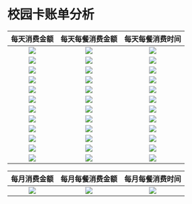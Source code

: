 # 校园卡账单分析
每天消费金额             |  每天每餐消费金额          |     每天每餐消费时间
:-------------------------:|:-------------------------:|:-------------------------:
![](https://github.com/PanShi2016/Consumption_Analysis/blob/master/201801_consume.png) | ![](https://github.com/PanShi2016/Consumption_Analysis/blob/master/201801_consume_dinner.png) | ![](https://github.com/PanShi2016/Consumption_Analysis/blob/master/201801_time_day.png)
![](https://github.com/PanShi2016/Consumption_Analysis/blob/master/201802_consume.png) | ![](https://github.com/PanShi2016/Consumption_Analysis/blob/master/201802_consume_dinner.png) | ![](https://github.com/PanShi2016/Consumption_Analysis/blob/master/201802_time_day.png)
![](https://github.com/PanShi2016/Consumption_Analysis/blob/master/201803_consume.png) | ![](https://github.com/PanShi2016/Consumption_Analysis/blob/master/201803_consume_dinner.png) | ![](https://github.com/PanShi2016/Consumption_Analysis/blob/master/201803_time_day.png)
![](https://github.com/PanShi2016/Consumption_Analysis/blob/master/201804_consume.png) | ![](https://github.com/PanShi2016/Consumption_Analysis/blob/master/201804_consume_dinner.png) | ![](https://github.com/PanShi2016/Consumption_Analysis/blob/master/201804_time_day.png)
![](https://github.com/PanShi2016/Consumption_Analysis/blob/master/201805_consume.png) | ![](https://github.com/PanShi2016/Consumption_Analysis/blob/master/201805_consume_dinner.png) | ![](https://github.com/PanShi2016/Consumption_Analysis/blob/master/201805_time_day.png)
![](https://github.com/PanShi2016/Consumption_Analysis/blob/master/201806_consume.png) | ![](https://github.com/PanShi2016/Consumption_Analysis/blob/master/201806_consume_dinner.png) | ![](https://github.com/PanShi2016/Consumption_Analysis/blob/master/201806_time_day.png)
![](https://github.com/PanShi2016/Consumption_Analysis/blob/master/201807_consume.png) | ![](https://github.com/PanShi2016/Consumption_Analysis/blob/master/201807_consume_dinner.png) | ![](https://github.com/PanShi2016/Consumption_Analysis/blob/master/201807_time_day.png)
![](https://github.com/PanShi2016/Consumption_Analysis/blob/master/201808_consume.png) | ![](https://github.com/PanShi2016/Consumption_Analysis/blob/master/201808_consume_dinner.png) | ![](https://github.com/PanShi2016/Consumption_Analysis/blob/master/201808_time_day.png)
![](https://github.com/PanShi2016/Consumption_Analysis/blob/master/201809_consume.png) | ![](https://github.com/PanShi2016/Consumption_Analysis/blob/master/201809_consume_dinner.png) | ![](https://github.com/PanShi2016/Consumption_Analysis/blob/master/201809_time_day.png)
![](https://github.com/PanShi2016/Consumption_Analysis/blob/master/201810_consume.png) | ![](https://github.com/PanShi2016/Consumption_Analysis/blob/master/201810_consume_dinner.png) | ![](https://github.com/PanShi2016/Consumption_Analysis/blob/master/201810_time_day.png)
![](https://github.com/PanShi2016/Consumption_Analysis/blob/master/201811_consume.png) | ![](https://github.com/PanShi2016/Consumption_Analysis/blob/master/201811_consume_dinner.png) | ![](https://github.com/PanShi2016/Consumption_Analysis/blob/master/201811_time_day.png)
![](https://github.com/PanShi2016/Consumption_Analysis/blob/master/201812_consume.png) | ![](https://github.com/PanShi2016/Consumption_Analysis/blob/master/201812_consume_dinner.png) | ![](https://github.com/PanShi2016/Consumption_Analysis/blob/master/201812_time_day.png)

每月消费金额             |  每月每餐消费金额          |     每月每餐消费时间
:-------------------------:|:-------------------------:|:-------------------------:
![](https://github.com/PanShi2016/Consumption_Analysis/blob/master/2018_consume_month.png) | ![](https://github.com/PanShi2016/Consumption_Analysis/blob/master/2018_consume_dinner.png) | ![](https://github.com/PanShi2016/Consumption_Analysis/blob/master/2018_time_month.png)
